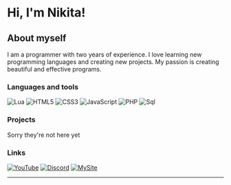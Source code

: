 # Hi, I'm Nikita!

## About myself
I am a programmer with two years of experience. I love learning new programming languages and creating new projects. My passion is creating beautiful and effective programs.

### Languages and tools

![Lua](https://img.shields.io/badge/-Lua-090909?style=for-the-badge&logo=Lua)
![HTML5](https://img.shields.io/badge/-HTML5-000000?style=for-the-badge&logo=html5)
![CSS3](https://img.shields.io/badge/-CSS3-000000?style=for-the-badge&logo=css3)
![JavaScript](https://img.shields.io/badge/-JavaScript-090909?style=for-the-badge&logo=JavaScript)
![PHP](https://img.shields.io/badge/-PHP-090909?style=for-the-badge&logo=PHP)
![Sql](https://img.shields.io/badge/-Sql-090909?style=for-the-badge&logo=mysql)

### Projects
Sorry they're not here yet

### Links

[![YouTube](https://img.shields.io/badge/-YouTube-FF0000?style=for-the-badge&logo=YouTube)](https://youtube.com/@matematica_youtube)
[![Discord](https://img.shields.io/badge/-Discord-090909?style=for-the-badge&logo=Discord)](https://discord.gg/5gKushTPSR)
[![MySite](https://img.shields.io/badge/-MySite-1E90FF?style=for-the-badge&logo=MySite)](https://matematica.siteinternet.ru/)

___________________________________________________________________________________________________________________________________________________
